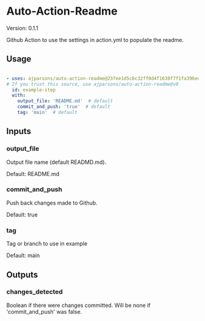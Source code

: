 # Auto-Action-Readme

Version: 0.1.1



Github Action to use the settings in action.yml to populate the readme.

## Usage

```yaml

- uses: ajparsons/auto-action-readme@237ee1d5c6c32ff0d4f1638f7f1fa396ee838295
# If you trust this source, use ajparsons/auto-action-readme@v0
  id: example-step 
  with:
    output_file: 'README.md'  # default
    commit_and_push: 'true'  # default
    tag: 'main'  # default

```


## Inputs

### output_file



Output file name (default READMD.md).

Default: README.md


### commit_and_push



Push back changes made to Github.

Default: true


### tag



Tag or branch to use in example

Default: main




## Outputs

### changes_detected

Boolean if there were changes committed. Will be none if 'commit_and_push' was false.


